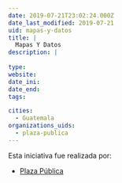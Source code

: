 ```yaml
---
date: 2019-07-21T23:02:24.000Z
date_last_modified: 2019-07-21
uid: mapas-y-datos
title: |
  Mapas Y Datos
description: |
  
type: 
website: 
date_ini: 
date_end: 
tags:

cities: 
  - Guatemala
organizations_uids:
  - plaza-publica
---
```


Esta iniciativa fue realizada por:

- [Plaza Pública](/organizaciones/plaza-publica)
